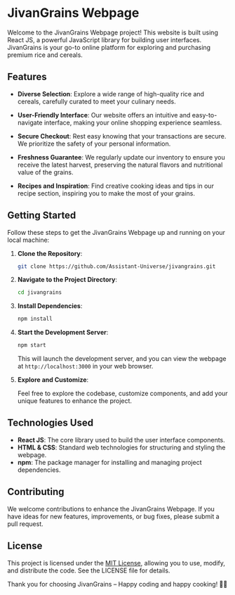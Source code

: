 # JivanGrains Webpage

Welcome to the JivanGrains Webpage project! This website is built using React JS, a powerful JavaScript library for building user interfaces. JivanGrains is your go-to online platform for exploring and purchasing premium rice and cereals.

## Features

- **Diverse Selection**: Explore a wide range of high-quality rice and cereals, carefully curated to meet your culinary needs.

- **User-Friendly Interface**: Our website offers an intuitive and easy-to-navigate interface, making your online shopping experience seamless.

- **Secure Checkout**: Rest easy knowing that your transactions are secure. We prioritize the safety of your personal information.

- **Freshness Guarantee**: We regularly update our inventory to ensure you receive the latest harvest, preserving the natural flavors and nutritional value of the grains.

- **Recipes and Inspiration**: Find creative cooking ideas and tips in our recipe section, inspiring you to make the most of your grains.

## Getting Started

Follow these steps to get the JivanGrains Webpage up and running on your local machine:

1. **Clone the Repository**:

   ```bash
   git clone https://github.com/Assistant-Universe/jivangrains.git
   ```

2. **Navigate to the Project Directory**:

   ```bash
   cd jivangrains
   ```

3. **Install Dependencies**:

   ```bash
   npm install
   ```

4. **Start the Development Server**:

   ```bash
   npm start
   ```

   This will launch the development server, and you can view the webpage at `http://localhost:3000` in your web browser.

5. **Explore and Customize**:

   Feel free to explore the codebase, customize components, and add your unique features to enhance the project.

## Technologies Used

- **React JS**: The core library used to build the user interface components.
- **HTML & CSS**: Standard web technologies for structuring and styling the webpage.
- **npm**: The package manager for installing and managing project dependencies.

## Contributing

We welcome contributions to enhance the JivanGrains Webpage. If you have ideas for new features, improvements, or bug fixes, please submit a pull request.

## License

This project is licensed under the [MIT License](LICENSE), allowing you to use, modify, and distribute the code. See the LICENSE file for details.

Thank you for choosing JivanGrains – Happy coding and happy cooking! 🍚🌾